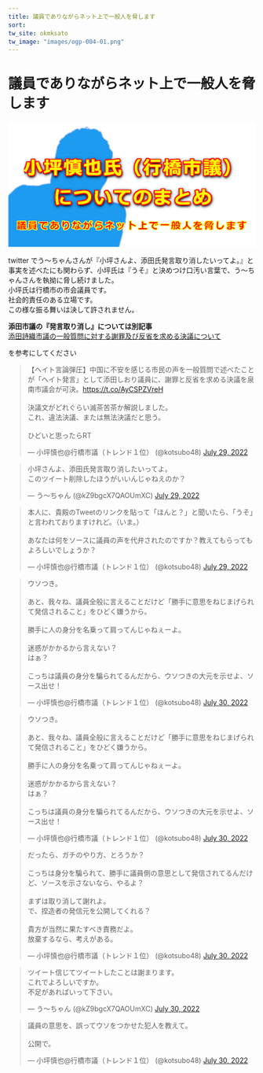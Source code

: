 ```yaml
---
title: 議員でありながらネット上で一般人を脅します   
sort: 
tw_site: okmksato  
tw_image: "images/ogp-004-01.png"  
---
```


# 議員でありながらネット上で一般人を脅します  

![一般人を脅します](images/ogp-004-01.png)

twitter でう〜ちゃんさんが『小坪さんよ、添田氏発言取り消したいってよ。』と事実を述べたにも関わらず、小坪氏は『うそ』と決めつけ口汚い言葉で、う〜ちゃんさんを執拗に脅し続けました。  
小坪氏は行橋市の市会議員です。  
社会的責任のある立場です。  
この様な振る舞いは決して許されません。  

**添田市議の『発言取り消し』については別記事**  
 [添田詩織市議の一般質問に対する謝罪及び反省を求める決議について](../030-soeda01/)  

を参考にしてください  

<blockquote class="twitter-tweet"><p dir="ltr" lang="ja">【ヘイト言論弾圧】中国に不安を感じる市民の声を一般質問で述べたことが「ヘイト発言」として添田しおり議員に、謝罪と反省を求める決議を泉南市議会が可決。<a href="https://t.co/AyCSPZVreH">https://t.co/AyCSPZVreH</a> <br /><br />決議文がどれぐらい滅茶苦茶か解説しました。<br />これ、違法決議、または無法決議だと思う。<br /><br />ひどいと思ったらRT</p>— 小坪慎也@行橋市議（トレンド１位） (@kotsubo48) <a href="https://twitter.com/kotsubo48/status/1552833703390646272?ref_src=twsrc%5Etfw">July 29, 2022</a></blockquote> <script async="" charset="utf-8" src="https://platform.twitter.com/widgets.js"></script>

<blockquote class="twitter-tweet" data-conversation="none"><p dir="ltr" lang="ja">小坪さんよ、添田氏発言取り消したいってよ。<br />このツイート削除したほうがいいんじゃねえのか？</p>— う〜ちゃん (@kZ9bgcX7QAOUmXC) <a href="https://twitter.com/kZ9bgcX7QAOUmXC/status/1552951844712108032?ref_src=twsrc%5Etfw">July 29, 2022</a></blockquote> <script async="" charset="utf-8" src="https://platform.twitter.com/widgets.js"></script>

<blockquote class="twitter-tweet" data-conversation="none"><p dir="ltr" lang="ja">本人に、貴殿のTweetのリンクを貼って「ほんと？」と聞いたら、「うそ」と言われておりますけれど。（いま。）<br /><br />あなたは何をソースに議員の声を代弁されたのですか？教えてもらってもよろしいでしょうか？</p>— 小坪慎也@行橋市議（トレンド１位） (@kotsubo48) <a href="https://twitter.com/kotsubo48/status/1552977681847062528?ref_src=twsrc%5Etfw">July 29, 2022</a></blockquote> <script async="" charset="utf-8" src="https://platform.twitter.com/widgets.js"></script>

<blockquote class="twitter-tweet" data-conversation="none"><p dir="ltr" lang="ja">ウソつき。<br /><br />あと、我々ね、議員全般に言えることだけど「勝手に意思をねじまげられて発信されること」をひどく嫌うから。<br /><br />勝手に人の身分を名乗って肩ってんじゃねぇーよ。<br /><br />迷惑がかかるから言えない？<br />はぁ？<br /><br />こっちは議員の身分を騙られてるんだから、ウソつきの大元を示せよ、ソース出せ！</p>— 小坪慎也@行橋市議（トレンド１位） (@kotsubo48) <a href="https://twitter.com/kotsubo48/status/1553285206836387840?ref_src=twsrc%5Etfw">July 30, 2022</a></blockquote> <script async="" charset="utf-8" src="https://platform.twitter.com/widgets.js"></script>

<blockquote class="twitter-tweet" data-conversation="none"><p dir="ltr" lang="ja">ウソつき。<br /><br />あと、我々ね、議員全般に言えることだけど「勝手に意思をねじまげられて発信されること」をひどく嫌うから。<br /><br />勝手に人の身分を名乗って肩ってんじゃねぇーよ。<br /><br />迷惑がかかるから言えない？<br />はぁ？<br /><br />こっちは議員の身分を騙られてるんだから、ウソつきの大元を示せよ、ソース出せ！</p>— 小坪慎也@行橋市議（トレンド１位） (@kotsubo48) <a href="https://twitter.com/kotsubo48/status/1553285206836387840?ref_src=twsrc%5Etfw">July 30, 2022</a></blockquote> <script async="" charset="utf-8" src="https://platform.twitter.com/widgets.js"></script>

<blockquote class="twitter-tweet" data-conversation="none"><p dir="ltr" lang="ja">だったら、ガチのやり方、とろうか？<br /><br />こっちは身分を騙られて、勝手に議員側の意思として発信されてるんだけど、ソースを示さないなら、やるよ？<br /><br />まずは取り消して謝れよ。<br />で、捏造者の発信元を公開してくれる？<br /><br />貴方が当然に果たすべき責務だよ。<br />放棄するなら、考えがある。</p>— 小坪慎也@行橋市議（トレンド１位） (@kotsubo48) <a href="https://twitter.com/kotsubo48/status/1553287616824754176?ref_src=twsrc%5Etfw">July 30, 2022</a></blockquote> <script async="" charset="utf-8" src="https://platform.twitter.com/widgets.js"></script>

<blockquote class="twitter-tweet" data-conversation="none"><p dir="ltr" lang="ja">ツイート信じてツイートしたことは謝まります。<br />これでよろしいですか。<br />不足があればいって下さい。</p>— う〜ちゃん (@kZ9bgcX7QAOUmXC) <a href="https://twitter.com/kZ9bgcX7QAOUmXC/status/1553288390858391552?ref_src=twsrc%5Etfw">July 30, 2022</a></blockquote> <script async="" charset="utf-8" src="https://platform.twitter.com/widgets.js"></script>

<blockquote class="twitter-tweet" data-conversation="none"><p dir="ltr" lang="ja">議員の意思を、誤ってウソをつかせた犯人を教えて。<br /><br />公開で。</p>— 小坪慎也@行橋市議（トレンド１位） (@kotsubo48) <a href="https://twitter.com/kotsubo48/status/1553288592570880000?ref_src=twsrc%5Etfw">July 30, 2022</a></blockquote> <script async="" charset="utf-8" src="https://platform.twitter.com/widgets.js"></script>
